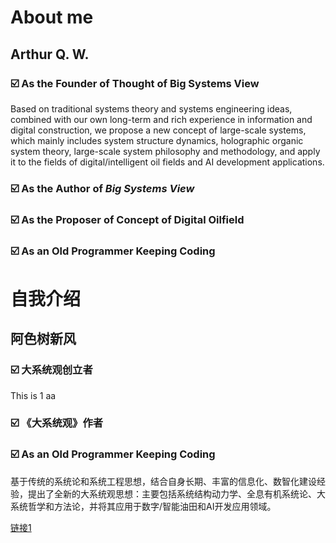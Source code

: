 # About me

## Arthur Q. W.
### ☑️ As the Founder of Thought of Big Systems View
Based on traditional systems theory and systems engineering ideas, combined with our own long-term and rich experience in information and digital construction, we propose a new concept of large-scale systems, which mainly includes system structure dynamics, holographic organic system theory, large-scale system philosophy and methodology, and apply it to the fields of digital/intelligent oil fields and AI development applications.
### ☑️ As the Author of _Big Systems View_
### ☑️ As the Proposer of Concept of Digital Oilfield
### ☑️ As an Old Programmer Keeping Coding


# 自我介绍

## 阿色树新风
### ☑️ 大系统观创立者
This is 1 aa 
### ☑️ 《大系统观》作者
### ☑️ As an Old Programmer Keeping Coding

基于传统的系统论和系统工程思想，结合自身长期、丰富的信息化、数智化建设经验，提出了全新的大系统观思想：主要包括系统结构动力学、全息有机系统论、大系统哲学和方法论，并将其应用于数字/智能油田和AI开发应用领域。



[链接1](https://github.com/arthurqwang/arthurqwang/blob/main/_/100.jpg)
<!---   注释   -->
<picture>
  <!--
  <source media="(prefers-color-scheme: dark)" srcset="https://user-images.bgithub.xyz/25423296/163456776-7f95b81a-f1ed-45f7-b7ab-8fa810d529fa.png">
  <source media="(prefers-color-scheme: light)" srcset="https://user-images.bgithub.xyz/25423296/163456779-a8556205-d0a5-45e2-ac17-42d089e3c3f8.png">
  
  <img alt="Shows an illustrated sun in light mode and a moon with stars in dark mode." src="http://www.holomind.com.cn/img/bsv_logo.png">
</picture>
-->
